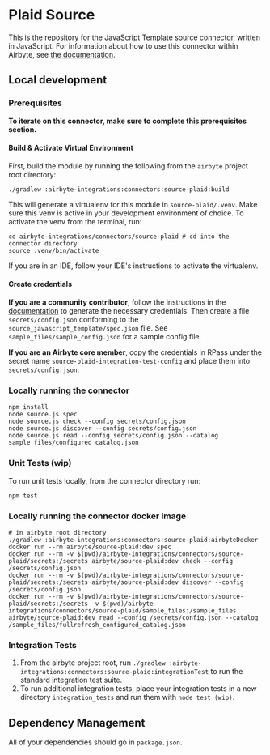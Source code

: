 # Plaid Source

This is the repository for the JavaScript Template source connector, written in JavaScript.
For information about how to use this connector within Airbyte, see [the documentation](https://docs.airbyte.io/integrations/sources/javascript-template).

## Local development

### Prerequisites

**To iterate on this connector, make sure to complete this prerequisites section.**

#### Build & Activate Virtual Environment

First, build the module by running the following from the `airbyte` project root directory:

```
./gradlew :airbyte-integrations:connectors:source-plaid:build
```

This will generate a virtualenv for this module in `source-plaid/.venv`. Make sure this venv is active in your
development environment of choice. To activate the venv from the terminal, run:

```
cd airbyte-integrations/connectors/source-plaid # cd into the connector directory
source .venv/bin/activate
```

If you are in an IDE, follow your IDE's instructions to activate the virtualenv.

#### Create credentials

**If you are a community contributor**, follow the instructions in the [documentation](https://docs.airbyte.io/integrations/sources/javascript-template)
to generate the necessary credentials. Then create a file `secrets/config.json` conforming to the `source_javascript_template/spec.json` file.
See `sample_files/sample_config.json` for a sample config file.

**If you are an Airbyte core member**, copy the credentials in RPass under the secret name `source-plaid-integration-test-config`
and place them into `secrets/config.json`.

### Locally running the connector

```
npm install
node source.js spec
node source.js check --config secrets/config.json
node source.js discover --config secrets/config.json
node source.js read --config secrets/config.json --catalog sample_files/configured_catalog.json
```

### Unit Tests (wip)

To run unit tests locally, from the connector directory run:

```
npm test
```

### Locally running the connector docker image

```
# in airbyte root directory
./gradlew :airbyte-integrations:connectors:source-plaid:airbyteDocker
docker run --rm airbyte/source-plaid:dev spec
docker run --rm -v $(pwd)/airbyte-integrations/connectors/source-plaid/secrets:/secrets airbyte/source-plaid:dev check --config /secrets/config.json
docker run --rm -v $(pwd)/airbyte-integrations/connectors/source-plaid/secrets:/secrets airbyte/source-plaid:dev discover --config /secrets/config.json
docker run --rm -v $(pwd)/airbyte-integrations/connectors/source-plaid/secrets:/secrets -v $(pwd)/airbyte-integrations/connectors/source-plaid/sample_files:/sample_files airbyte/source-plaid:dev read --config /secrets/config.json --catalog /sample_files/fullrefresh_configured_catalog.json
```

### Integration Tests

1. From the airbyte project root, run `./gradlew :airbyte-integrations:connectors:source-plaid:integrationTest` to run the standard integration test suite.
1. To run additional integration tests, place your integration tests in a new directory `integration_tests` and run them with `node test (wip)`.

## Dependency Management

All of your dependencies should go in `package.json`.
